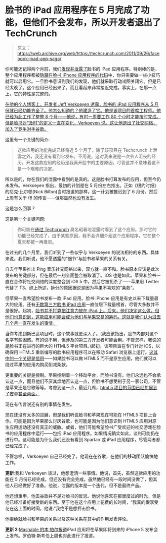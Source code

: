 # 脸书的 iPad 应用程序在 5 月完成了功能，但他们不会发布，所以开发者退出了 TechCrunch

> 原文：<https://web.archive.org/web/https://techcrunch.com/2011/09/26/facebook-ipad-app-saga/>

你可能还记得两个月前，我们[发现并泄露了](https://web.archive.org/web/20230204195432/https://techcrunch.com/2011/07/25/facebook-ipad-app-pictures/)脸书的 iPad 应用程序。特别棒的是，整个应用程序都被[隐藏在脸书 iPhone 应用程序的代码](https://web.archive.org/web/20230204195432/https://techcrunch.com/2011/07/25/facebooks-hidden-ipad-app/)中，你只需要做一些小技巧就可以启用它。一旦脸书意识到我们的发现，他们就采取行动试图关闭它。但是已经太晚了。这个应用已经出来了，而且看起来非常接近完成。事实上，在那一点上，它的特性是完整的。

[在他的个人博客上，开发者 Jeff Verkoeyen 透露，脸书的 iPad 应用程序从 5 月份就已经功能齐全了。他怎么知道的？他建造了它。他是该项目的首席工程师。他已经为此工作了整整 8 个月——他说，有时一周要工作 80 个小时才能按时完成。但是脸书对“及时”的定义一直在变化，Verkoeyen 说。这让他退出了社交网络，加入了竞争对手谷歌。](https://web.archive.org/web/20230204195432/http://blog.jeffverkoeyen.com/back-to-the-bay-area)

这里有一个关键的简介:

> 这款应用的功能完成已经将近 5 个月了，除了该项目在 Techcrunch 上泄露之外，我还没有看到它发布。不用说，这对我来说是一次令人沮丧的经历。开发这款应用的经历是我离开脸书的主要原因，尽管这并不意味着这不是一个艰难的决定。

所以是的，你在我们的泄露中看到的是真的。这是脸书打算发布的应用，但至今仍未发布。Verkoeyen 指出，最初的计划是在 5 月份左右推出。正如《纽约时报》的尼克·比尔顿(Nick Bilton)当时报道的那样，这一计划被推迟到了 6 月份。然后上周有关于 f8 的传言——但那显然也没有发生。

这是怎么回事？

这是另一个关键问题:

> 你可能在[通过 Techcrunch](https://web.archive.org/web/20230204195432/https://techcrunch.com/2011/07/25/facebook-ipad-app-pictures/) 臭名昭著地泄露时看到了这个应用。那时它的功能已经完成了，由于某些原因，我不会详细介绍这个应用程序，它在整个夏天都被一再推迟。

在过去的几个月里，我们听到了一些似乎与 Verkoeyen 的说法相符的东西。具体来说，我们听说，他不愿透露的“细节”与脸书和苹果的关系有关。

自去年苹果推出 Ping 音乐社交网络以来，双方就一直不和。脸书原本应该是此次发布的关键部分，但在最后一刻全面整合被取消了。iOS 也是如此。苹果和脸书一直在合作将社交网络的深度整合到 iOS 5 中，然后它被扼杀了——苹果用 Twitter 代替了 T3。综上所述，拆分的原因据说是因为苹果不喜欢的“条款”。

但苹果一直希望脸书发布一款 iPad 应用。脸书 iPhone 应用是有史以来下载量最大的应用。还有[无数第三方脸书 iPad 应用](https://web.archive.org/web/20230204195432/https://techcrunch.com/2011/04/27/facebook-ipad-app/)一直位居下载量榜首，尽管大多数并不是很好。起初，[脸书并不打算把注意力放在 iPad 上。后来，他们决定这么做，但他们也意识到，这款应用可能会成为他们与苹果交易的筹码。这就是我们认为过去几个月一直在发生的事情。](https://web.archive.org/web/20230204195432/https://techcrunch.com/2010/11/03/facebook-ipad/)

当你考虑到斯巴达项目时，这个故事就更深入了。(我应该指出，脸书内部对这个名字有些困惑。有的说不用，但涉及的第三方开发者可能会用。不管怎样，我说的是脸书正在进行的巨大的 HTML5 平台项目。)起初，该项目旨在专门针对 iOS，以确保用 HTML5 重新编写的脸书应用程序可以在移动 Safari 浏览器上运行。[这其中的一个关键是信用](https://web.archive.org/web/20230204195432/https://techcrunch.com/2011/07/26/facebook-mobile-credits/)——如果脸书可以做 HTML5 而不是原生应用，他们就可以绕过苹果的应用内购买削减条款。

更重要的关键是控制。苹果控制着一个移动平台，而脸书没有。他们永远也不会承认这一点，而且他们不厌其烦地否认这一点，但脸书不想受制于另一家公司，不管是苹果还是谷歌等等。考虑到这一点，最近几周，[html 5 项目的范围已经扩展到了安卓甚至桌面。](https://web.archive.org/web/20230204195432/https://techcrunch.com/2011/09/19/project-spartan-f8/)

现在有传言说还有别的事情在发生。

现在还没有太多的进展，但是我们听说脸书和苹果现在可能在 HTML5 项目上合作。可能是因为苹果那么讨厌谷歌，也可能是因为他们意识到 HTML5 应用对原生应用运动还没有真正的威胁。或者，他们可能希望脸书广受欢迎的社交游戏在脸书的应用程序中运行——包括 iPad 应用程序。如果情况确实如此，谈判可能仍在进行中。这可能是为什么我们还没有看到 Spartan 或 iPad 应用程序，尽管两者都已经完成了。

不管怎样，Verkoeyen 自己已经完了。他现在在谷歌，在他们的移动团队愉快地工作。

**更新**:我和 Verkoeyen 谈过，他想澄清一些事情。他说，首先，虽然这款应用的功能在 5 月份已经完成，但还没有完全完成。虽然他已经有一段时间没做了，但其他人已经做好了准备。他说，泄露的版本是一个迭代，但不是最终产品。

他还想重申，他去谷歌并不是对脸书的反思。他说他喜欢在那里度过的时光，但是他已经准备好接受新的东西。至于他在这个应用上花费的长时间，“我真的很享受花在这上面的时间。他说:“我绝不是想抨击脸书。

他拒绝就脸书和苹果的关系以及这种关系在其中的作用发表评论。

**更新 2**:[Mashable 的本·帕尔报道](https://web.archive.org/web/20230204195432/http://mashable.com/2011/09/26/facebook-ipad-app-iphone-app-exclusive/)iPad 应用将在苹果即将到来的 iPhone 5 发布会上发布。罗伯特·斯考伯上周也对此进行了报道。